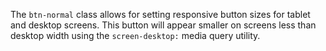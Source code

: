 The `btn-normal` class allows for setting responsive button sizes for tablet and desktop screens. This button will appear smaller on screens less than desktop width using the `screen-desktop:` media query utility.